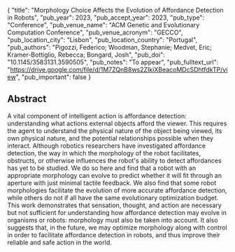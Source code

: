 {
  "title": "Morphology Choice Affects the Evolution of Affordance Detection in Robots",
  "pub_year": 2023,
  "pub_accept_year": 2023,
  "pub_type": "Conference",
  "pub_venue_name": "ACM Genetic and Evolutionary Computation Conference",
  "pub_venue_acronym": "GECCO",
  "pub_location_city": "Lisbon",
  "pub_location_country": "Portugal",
  "pub_authors": "Pigozzi, Federico; Woodman, Stephanie; Medvet, Eric; Kramer-Bottiglio, Rebecca; Bongard, Josh",
  "pub_doi": "10.1145/3583131.3590505",
  "pub_notes": "To appear",
  "pub_fulltext_url": "https://drive.google.com/file/d/1M7ZQnB8ws2ZIkiXBeacoMDcSDhtfdkTP/view",
  "pub_important": false
}

## Abstract
A vital component of intelligent action is affordance detection: understanding what actions external objects afford the viewer. This requires the agent to understand the physical nature of the object being viewed, its own physical nature, and the potential relationships possible when they interact. Although robotics researchers have investigated affordance detection, the way in which the morphology of the robot facilitates, obstructs, or otherwise influences the robot's ability to detect affordances has yet to be studied. We do so here and find that a robot with an appropriate morphology can evolve to predict whether it will fit through an aperture with just minimal tactile feedback. We also find that some robot morphologies facilitate the evolution of more accurate affordance detection, while others do not if all have the same evolutionary optimization budget. This work demonstrates that sensation, thought, and action are necessary but not sufficient for understanding how affordance detection may evolve in organisms or robots: morphology must also be taken into account. It also suggests that, in the future, we may optimize morphology along with control in order to facilitate affordance detection in robots, and thus improve their reliable and safe action in the world.
